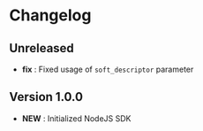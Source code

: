 # Changelog

## Unreleased

- **fix** : Fixed usage of `soft_descriptor` parameter

## Version 1.0.0

- **NEW** : Initialized NodeJS SDK
